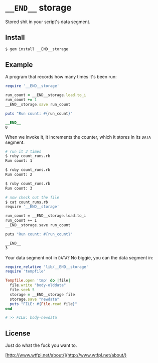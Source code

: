 `__END__` storage
=================

Stored shit in your script's data segment.


Install
-------

```sh
$ gem install __END__storage
```


Example
-------

A program that records how many times it's been run:

```ruby
require '__END__storage'

run_count = __END__storage.load.to_i
run_count += 1
__END__storage.save run_count

puts "Run count: #{run_count}"

__END__
0
```

When we invoke it, it increments the counter,
which it stores in its `DATA` segment.

```sh
# run it 3 times
$ ruby count_runs.rb
Run count: 1

$ ruby count_runs.rb
Run count: 2

$ ruby count_runs.rb
Run count: 3

# now check out the file
$ cat count_runs.rb
require '__END__storage'

run_count = __END__storage.load.to_i
run_count += 1
__END__storage.save run_count

puts "Run count: #{run_count}"

__END__
3
```

Your data segment not in `DATA`?
No biggie, you can the data segment in:

```ruby
require_relative 'lib/__END__storage'
require 'tempfile'

Tempfile.open 'tmp' do |file|
  file.write "body-olddata"
  file.seek 5
  storage = __END__storage file
  storage.save "newdata"
  puts "FILE: #{File.read file}"
end

# >> FILE: body-newdata
```


License
-------

Just do what the fuck you want to.

[http://www.wtfpl.net/about/](http://www.wtfpl.net/about/)
